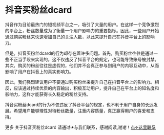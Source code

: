 # 抖音买粉丝dcard

抖音作为目前最热门的短视频平台之一，吸引了大量的用户。在这样一个竞争激烈的平台上，粉丝数量成为了衡量一个用户影响力的重要指标。因此，一些用户开始通过购买粉丝来快速增加自己的关注人数，以此来提升自己在抖音平台上的影响力。

但是，抖音买粉丝dcard的行为却存在着许多问题。首先，购买粉丝往往是通过一些不正当手段来实现的，这不仅违反了抖音平台的规定，也可能导致账号被封禁。其次，购买的粉丝往往是虚假的，他们并不会真正参与到用户的内容互动中，从而影响了用户在抖音上的真实影响力。

因此，我们强烈建议用户不要通过购买粉丝来提升自己在抖音平台上的影响力。相反，应该通过持续优质的内容输出，积极互动用户，提升自己在平台上的知名度和影响力，这样才能获得长久稳定的粉丝支持。

抖音买粉丝dcard的行为不仅违反了抖音平台的规定，也不利于用户自身的长远发展。希望用户能够理性对待粉丝数量，注重内容质量，真正赢得用户的喜爱和支持。

更多 关于抖音买粉丝dcard 请通过✈与我们联系，感谢阅读,谢谢！[点✈这里联系](https://www.k02.cc)